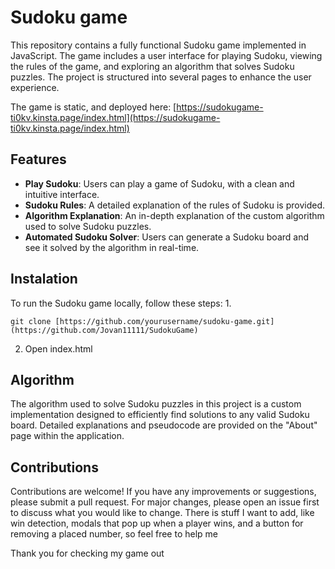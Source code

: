 # Sudoku game
This repository contains a fully functional Sudoku game implemented in JavaScript. The game includes a user interface for playing Sudoku, viewing the rules of the game, and exploring an algorithm that solves Sudoku puzzles. The project is structured into several pages to enhance the user experience.

The game is static, and deployed here: [https://sudokugame-ti0kv.kinsta.page/index.html](https://sudokugame-ti0kv.kinsta.page/index.html)

## Features
- **Play Sudoku**: Users can play a game of Sudoku, with a clean and intuitive interface.
- **Sudoku Rules**: A detailed explanation of the rules of Sudoku is provided.
- **Algorithm Explanation**: An in-depth explanation of the custom algorithm used to solve Sudoku puzzles.
- **Automated Sudoku Solver**: Users can generate a Sudoku board and see it solved by the algorithm in real-time.

## Instalation

To run the Sudoku game locally, follow these steps:
1. 
```
git clone [https://github.com/yourusername/sudoku-game.git](https://github.com/Jovan11111/SudokuGame)
```
2. Open index.html

## Algorithm
The algorithm used to solve Sudoku puzzles in this project is a custom implementation designed to efficiently find solutions to any valid Sudoku board. Detailed explanations and pseudocode are provided on the "About" page within the application.

## Contributions
Contributions are welcome! If you have any improvements or suggestions, please submit a pull request. For major changes, please open an issue first to discuss what you would like to change. There is stuff I want to add, like win detection, modals that pop up when a player wins, and a button for removing a placed number, so feel free to help me

Thank you for checking my game out
